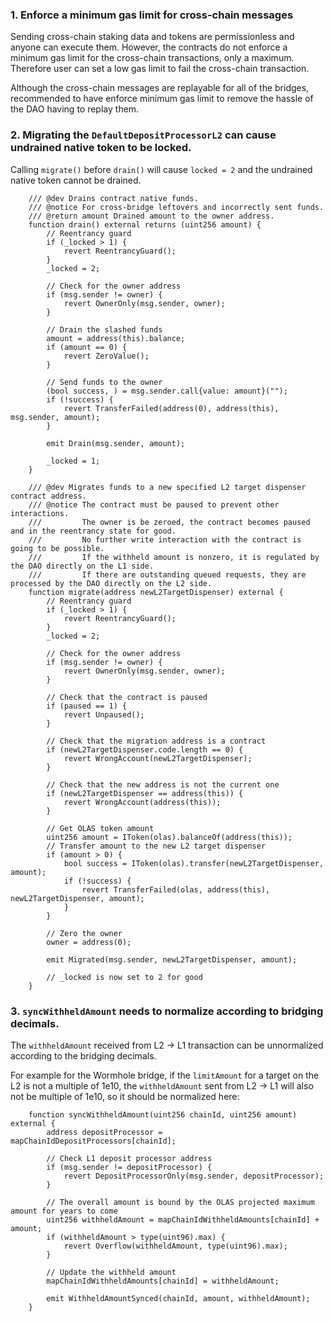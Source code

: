 ### 1. Enforce a minimum gas limit for cross-chain messages

Sending cross-chain staking data and tokens are permissionless and anyone can execute them. However, the contracts do not enforce a minimum gas limit for the cross-chain transactions, only a maximum. Therefore user can set a low gas limit to fail the cross-chain transaction.

Although the cross-chain messages are replayable for all of the bridges, recommended to have enforce minimum gas limit to remove the hassle of the DAO having to replay them.

### 2. Migrating the `DefaultDepositProcessorL2` can cause undrained native token to be locked.

Calling `migrate()` before `drain()` will cause `locked = 2` and the undrained native token cannot be drained.

```solidity
    /// @dev Drains contract native funds.
    /// @notice For cross-bridge leftovers and incorrectly sent funds.
    /// @return amount Drained amount to the owner address.
    function drain() external returns (uint256 amount) {
        // Reentrancy guard
        if (_locked > 1) {
            revert ReentrancyGuard();
        }
        _locked = 2;

        // Check for the owner address
        if (msg.sender != owner) {
            revert OwnerOnly(msg.sender, owner);
        }

        // Drain the slashed funds
        amount = address(this).balance;
        if (amount == 0) {
            revert ZeroValue();
        }

        // Send funds to the owner
        (bool success, ) = msg.sender.call{value: amount}("");
        if (!success) {
            revert TransferFailed(address(0), address(this), msg.sender, amount);
        }

        emit Drain(msg.sender, amount);

        _locked = 1;
    }

    /// @dev Migrates funds to a new specified L2 target dispenser contract address.
    /// @notice The contract must be paused to prevent other interactions.
    ///         The owner is be zeroed, the contract becomes paused and in the reentrancy state for good.
    ///         No further write interaction with the contract is going to be possible.
    ///         If the withheld amount is nonzero, it is regulated by the DAO directly on the L1 side.
    ///         If there are outstanding queued requests, they are processed by the DAO directly on the L2 side.
    function migrate(address newL2TargetDispenser) external {
        // Reentrancy guard
        if (_locked > 1) {
            revert ReentrancyGuard();
        }
        _locked = 2;

        // Check for the owner address
        if (msg.sender != owner) {
            revert OwnerOnly(msg.sender, owner);
        }

        // Check that the contract is paused
        if (paused == 1) {
            revert Unpaused();
        }

        // Check that the migration address is a contract
        if (newL2TargetDispenser.code.length == 0) {
            revert WrongAccount(newL2TargetDispenser);
        }

        // Check that the new address is not the current one
        if (newL2TargetDispenser == address(this)) {
            revert WrongAccount(address(this));
        }

        // Get OLAS token amount
        uint256 amount = IToken(olas).balanceOf(address(this));
        // Transfer amount to the new L2 target dispenser
        if (amount > 0) {
            bool success = IToken(olas).transfer(newL2TargetDispenser, amount);
            if (!success) {
                revert TransferFailed(olas, address(this), newL2TargetDispenser, amount);
            }
        }

        // Zero the owner
        owner = address(0);

        emit Migrated(msg.sender, newL2TargetDispenser, amount);

        // _locked is now set to 2 for good
    }
```

### 3. `syncWithheldAmount` needs to normalize according to bridging decimals.

The `withheldAmount` received from L2 -> L1 transaction can be unnormalized according to the bridging decimals. 

For example for the Wormhole bridge, if the `limitAmount` for a target on the L2 is not a multiple of 1e10, the `withheldAmount` sent from L2 -> L1 will also not be multiple of 1e10, so it should be normalized here:
```
    function syncWithheldAmount(uint256 chainId, uint256 amount) external {
        address depositProcessor = mapChainIdDepositProcessors[chainId];

        // Check L1 deposit processor address
        if (msg.sender != depositProcessor) {
            revert DepositProcessorOnly(msg.sender, depositProcessor);
        }

        // The overall amount is bound by the OLAS projected maximum amount for years to come
        uint256 withheldAmount = mapChainIdWithheldAmounts[chainId] + amount;
        if (withheldAmount > type(uint96).max) {
            revert Overflow(withheldAmount, type(uint96).max);
        }

        // Update the withheld amount
        mapChainIdWithheldAmounts[chainId] = withheldAmount;

        emit WithheldAmountSynced(chainId, amount, withheldAmount);
    }
```

